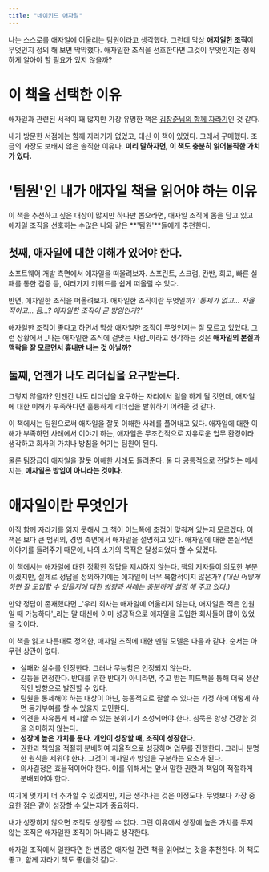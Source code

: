 ```yaml
---
title: "네이키드 애자일"
---
```


나는 스스로를 애자일에 어울리는 팀원이라고 생각했다. 그런데 막상 **애자일한 조직**이 무엇인지 정의 해 보면 막막했다. 애자일한 조직을 선호한다면 그것이 무엇인지는 정확하게 알아야 할 필요가 있지 않을까?

# 이 책을 선택한 이유

애자일과 관련된 서적이 꽤 많지만 가장 유명한 책은 [김창준님의 함께 자라기](https://www.yes24.com/Product/Goods/67350256)인 것 같다.

내가 방문한 서점에는 함께 자라기가 없었고, 대신 이 책이 있었다. 그래서 구매했다. 조금의 과장도 보태지 않은 솔직한 이유다. **미리 말하자면, 이 책도 충분히 읽어봄직한 가치가 있다.**

# '팀원'인 내가 애자일 책을 읽어야 하는 이유

이 책을 추천하고 싶은 대상이 많지만 하나만 뽑으라면, 애자일 조직에 몸을 담고 있고 애자일 조직을 선호하는 수많은 나와 같은 **'팀원'**들에게 추천한다.

## 첫째, 애자일에 대한 이해가 있어야 한다.

소프트웨어 개발 측면에서 애자일을 떠올려보자. 스프린트, 스크럼, 칸반, 회고, 빠른 실패를 통한 검증 등, 여러가지 키워드를 쉽게 떠올릴 수 있다.

반면, 애자일한 조직을 떠올려보자. 애자일한 조직이란 무엇일까? _'통제가 없고... 자율적이고... 음...? 애자일한 조직이 곧 방임인가?'_

애자일한 조직이 좋다고 하면서 막상 애자일한 조직이 무엇인지는 잘 모르고 있었다. 그런 상황에서 _나는 애자일한 조직에 걸맞는 사람_이라고 생각하는 것은 **애자일의 본질과 맥락을 잘 모르면서 흉내만 내는 것 아닐까?**

## 둘째, 언젠가 나도 리더십을 요구받는다.

그렇지 않을까? 언젠간 나도 리더십을 요구하는 자리에서 일을 하게 될 것인데, 애자일에 대한 이해가 부족하다면 훌륭하게 리더십을 발휘하기 어려울 것 같다.

이 책에서는 팀원으로써 애자일을 잘못 이해한 사례를 풀어내고 있다. 애자일에 대한 이해가 부족하면 사례에서 이야기 하는, 애자일은 무조건적으로 자유로운 업무 환경이라 생각하고 회사의 가치나 방침을 어기는 팀원이 된다.

물론 팀장급이 애자일을 잘못 이해한 사례도 들려준다. 둘 다 공통적으로 전달하는 메세지는, **애자일은 방임이 아니라는 것이다.**

# 애자일이란 무엇인가

아직 함께 자라기를 읽지 못해서 그 책이 어느쪽에 초점이 맞춰져 있는지 모르겠다. 이 책은 보다 큰 범위의, 경영 측면에서 애자일을 설명하고 있다. 애자일에 대한 본질적인 이야기를 들려주기 때문에, 나의 소기의 목적은 달성되었다 할 수 있겠다.

이 책에서는 애자일에 대한 정확한 정답을 제시하지 않는다. 책의 저자들이 의도한 부분이겠지만, 실제로 정답을 정의하기에는 애자일이 너무 복합적이지 않은가? _(대신 어떻게 하면 잘 도입할 수 있을지에 대한 방향과 사례는 충분하게 설명 해 주고 있다.)_

만약 정답이 존재했다면 _'우리 회사는 애자일에 어울리지 않는다, 애자일은 적은 인원일 때 가능하다'_라는 말 대신에 이미 성공적으로 애자일을 도입한 회사들이 많이 있었을 것이다.

이 책을 읽고 나름대로 정의한, 애자일 조직에 대한 멘탈 모델은 다음과 같다. 순서는 아무런 상관이 없다.

- 실패와 실수를 인정한다. 그러나 무능함은 인정되지 않는다.
- 갈등을 인정한다. 반대를 위한 반대가 아니라면, 주고 받는 피드백을 통해 더욱 생산적인 방향으로 발전할 수 있다.
- 팀원을 통제해야 하는 대상이 아닌, 능동적으로 잘할 수 있다는 가정 하에 어떻게 하면 동기부여를 할 수 있을지 고민한다.
- 의견을 자유롭게 제시할 수 있는 분위기가 조성되어야 한다. 침묵은 항상 건강한 것을 의미하지 않는다.
- **성장에 높은 가치를 둔다. 개인이 성장할 때, 조직이 성장한다.**
- 권한과 책임을 적절히 분배하여 자율적으로 성장하며 업무를 진행한다. 그러나 분명한 원칙을 세워야 한다. 그것이 애자일과 방임을 구분하는 요소가 된다.
- 의사결정은 효율적이어야 한다. 이를 위해서는 앞서 말한 권한과 책임이 적절하게 분배되어야 한다.

여기에 몇가지 더 추가할 수 있겠지만, 지금 생각나는 것은 이정도다. 무엇보다 가장 중요한 점은 같이 성장할 수 있는지가 중요하다.

내가 성장하지 않으면 조직도 성장할 수 없다. 그런 이유에서 성장에 높은 가치를 두지 않는 조직은 애자일한 조직이 아니라고 생각한다.

애자일 조직에서 일한다면 한 번쯤은 애자일 관련 책을 읽어보는 것을 추천한다. 이 책도 좋고, 함께 자라기 책도 좋(을것 같)다.
